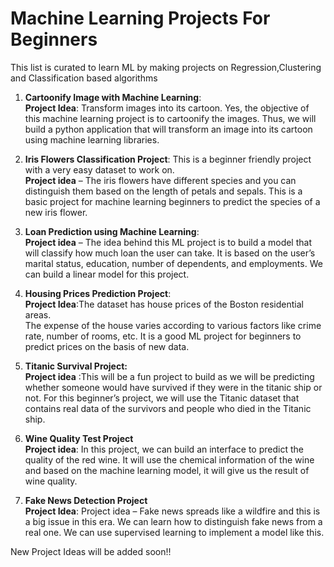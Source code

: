 # Machine Learning Projects For Beginners

This list is curated to learn ML by making projects on Regression,Clustering and Classification based algorithms

1. **Cartoonify Image with Machine Learning**: <br>
**Project Idea**: Transform images into its cartoon. Yes, the objective of this machine learning project is to cartoonify the images. 
Thus, we will build a python application that will transform an image into its cartoon using machine learning libraries.

2. **Iris Flowers Classification Project**:
This is a beginner friendly project with a very easy dataset to work on. <br>
**Project idea** – The iris flowers have different species and you can distinguish them based on the length of petals and sepals. 
This is a basic project for machine learning beginners to predict the species of a new iris flower.

3. **Loan Prediction using Machine Learning**: <br>
**Project idea** – The idea behind this ML project is to build a model that will classify how much loan the user can take. 
It is based on the user’s marital status, education, number of dependents, and employments. We can build a linear model for this project.

4. **Housing Prices Prediction Project**: <br>
**Project Idea**:The dataset has house prices of the Boston residential areas. <br>The expense of the house varies according to various factors like crime rate, number of rooms, etc. 
It is a good ML project for beginners to predict prices on the basis of new data.

5. **Titanic Survival Project:** <br>
**Project idea** :This will be a fun project to build as we will be predicting whether someone would have survived if they were in the titanic ship or not. For this beginner’s project, 
we will use the Titanic dataset that contains real data of the survivors and people who died in the Titanic ship.

6. **Wine Quality Test Project** <br>
**Project idea**: In this project, we can build an interface to predict the quality of the red wine. It will use the chemical information of the wine and based on 
the machine learning model, it will give us the result of wine quality.

7. **Fake News Detection Project**<br>
**Project Idea**: Project idea – Fake news spreads like a wildfire and this is a big issue in this era. We can learn how to distinguish fake news from a real one. 
We can use supervised learning to implement a model like this.


New Project Ideas will be added soon!!


